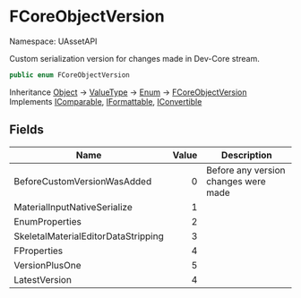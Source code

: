 # FCoreObjectVersion

Namespace: UAssetAPI

Custom serialization version for changes made in Dev-Core stream.

```csharp
public enum FCoreObjectVersion
```

Inheritance [Object](https://docs.microsoft.com/en-us/dotnet/api/system.object) → [ValueType](https://docs.microsoft.com/en-us/dotnet/api/system.valuetype) → [Enum](https://docs.microsoft.com/en-us/dotnet/api/system.enum) → [FCoreObjectVersion](./uassetapi.fcoreobjectversion.md)<br>
Implements [IComparable](https://docs.microsoft.com/en-us/dotnet/api/system.icomparable), [IFormattable](https://docs.microsoft.com/en-us/dotnet/api/system.iformattable), [IConvertible](https://docs.microsoft.com/en-us/dotnet/api/system.iconvertible)

## Fields

| Name | Value | Description |
| --- | --: | --- |
| BeforeCustomVersionWasAdded | 0 | Before any version changes were made |
| MaterialInputNativeSerialize | 1 |  |
| EnumProperties | 2 |  |
| SkeletalMaterialEditorDataStripping | 3 |  |
| FProperties | 4 |  |
| VersionPlusOne | 5 |  |
| LatestVersion | 4 |  |
